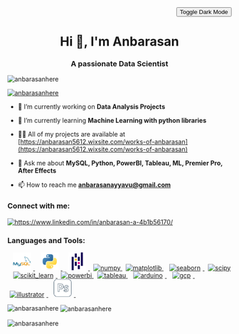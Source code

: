 <div align="right">
  <button id="darkModeToggle">Toggle Dark Mode</button>
</div>

<h1 align="center">Hi 👋, I'm Anbarasan</h1>
<h3 align="center">A passionate Data Scientist</h3>

<p align="left"> <img src="https://komarev.com/ghpvc/?username=anbarasanhere&label=Profile%20views&color=0e75b6&style=flat" alt="anbarasanhere" /> </p>

<p align="left"> <a href="https://github.com/ryo-ma/github-profile-trophy"><img src="https://github-profile-trophy.vercel.app/?username=anbarasanhere" alt="anbarasanhere" /></a> </p>

- 🔭 I’m currently working on **Data Analysis Projects**

- 🌱 I’m currently learning **Machine Learning with python libraries**

- 👨‍💻 All of my projects are available at [https://anbarasan5612.wixsite.com/works-of-anbarasan](https://anbarasan5612.wixsite.com/works-of-anbarasan)

- 💬 Ask me about **MySQL, Python, PowerBI, Tableau, ML, Premier Pro, After Effects**

- 📫 How to reach me **anbarasanayyavu@gmail.com**

<h3 align="left">Connect with me:</h3>
<p align="left">
<a href="https://linkedin.com/in/https://www.linkedin.com/in/anbarasan-a-4b1b56170/" target="blank"><img align="center" src="https://raw.githubusercontent.com/rahuldkjain/github-profile-readme-generator/master/src/images/icons/Social/linked-in-alt.svg" alt="https://www.linkedin.com/in/anbarasan-a-4b1b56170/" height="30" width="40" /></a>
</p>

<h3 align="left">Languages and Tools:</h3>
<p align="left">&nbsp;
  <a href="https://www.mysql.com/" target="_blank" rel="noreferrer"> <img src="https://raw.githubusercontent.com/devicons/devicon/master/icons/mysql/mysql-original-wordmark.svg" alt="mysql" width="40" height="40" style="padding: 0 5px;"/> </a>&nbsp;
  <a href="https://www.python.org" target="_blank" rel="noreferrer"> <img src="https://raw.githubusercontent.com/devicons/devicon/master/icons/python/python-original.svg" alt="python" width="40" height="40" style="padding: 0 5px;"/> </a>&nbsp;
  <a href="https://pandas.pydata.org/" target="_blank" rel="noreferrer"> <img src="https://raw.githubusercontent.com/devicons/devicon/2ae2a900d2f041da66e950e4d48052658d850630/icons/pandas/pandas-original.svg" alt="pandas" width="40" height="40" style="padding: 0 5px;"/> </a>&nbsp;
  <a href="https://numpy.org/" target="_blank" rel="noreferrer"> <img src="https://img.shields.io/badge/numpy-%23013243.svg?style=for-the-badge&logo=numpy&logoColor=white" alt="numpy" width="40" height="40"/> </a>&nbsp;
  <a href="https://matplotlib.org/" target="_blank" rel="noreferrer"> <img src="https://img.shields.io/badge/matplotlib-%23008080.svg?style=for-the-badge&logo=matplotlib&logoColor=white" alt="matplotlib" width="40" height="40"/> </a>&nbsp;
  <a href="https://seaborn.pydata.org/" target="_blank" rel="noreferrer"> <img src="https://seaborn.pydata.org/_images/logo-mark-lightbg.svg" alt="seaborn" width="40" height="40" style="padding: 0 5px;"/> </a>&nbsp;
  <a href="https://scipy.org/" target="_blank" rel="noreferrer"> <img src="https://img.shields.io/badge/scipy-%230C5AB0.svg?style=for-the-badge&logo=scipy&logoColor=white" alt="scipy" width="40" height="40"/> </a>&nbsp;
  <a href="https://scikit-learn.org/" target="_blank" rel="noreferrer"> <img src="https://upload.wikimedia.org/wikipedia/commons/0/05/Scikit_learn_logo_small.svg" alt="scikit_learn" width="40" height="40" style="padding: 0 5px;"/> </a>&nbsp;
  <a href="https://powerbi.microsoft.com/" target="_blank" rel="noreferrer"> <img src="https://img.shields.io/badge/Power%20BI-%23F2C811.svg?style=for-the-badge&logo=powerbi&logoColor=white" alt="powerbi" width="40" height="40"/> </a>&nbsp;
  <a href="https://www.tableau.com/" target="_blank" rel="noreferrer"> <img src="https://img.shields.io/badge/Tableau-%23E97627.svg?style=for-the-badge&logo=tableau&logoColor=white" alt="tableau" width="40" height="40"/> </a>&nbsp;
  <a href="https://www.arduino.cc/" target="_blank" rel="noreferrer"> <img src="https://cdn.worldvectorlogo.com/logos/arduino-1.svg" alt="arduino" width="40" height="40" style="padding: 0 5px;"/> </a>&nbsp;
  <a href="https://cloud.google.com" target="_blank" rel="noreferrer"> <img src="https://www.vectorlogo.zone/logos/google_cloud/google_cloud-icon.svg" alt="gcp" width="40" height="40" style="padding: 0 5px;"/> </a>&nbsp;
  <a href="https://www.adobe.com/in/products/illustrator.html" target="_blank" rel="noreferrer"> <img src="https://www.vectorlogo.zone/logos/adobe_illustrator/adobe_illustrator-icon.svg" alt="illustrator" width="40" height="40" style="padding: 0 5px;"/> </a>&nbsp;
  <a href="https://www.photoshop.com/en" target="_blank" rel="noreferrer"> <img src="https://raw.githubusercontent.com/devicons/devicon/master/icons/photoshop/photoshop-line.svg" alt="photoshop" width="40" height="40" style="padding: 0 5px;"/> </a>&nbsp;
</p>

<p><img align="left" src="https://github-readme-stats.vercel.app/api/top-langs?username=anbarasanhere&show_icons=true&locale=en&layout=compact" alt="anbarasanhere" /></p>

<p>&nbsp;<img align="center" src="https://github-readme-stats.vercel.app/api?username=anbarasanhere&show_icons=true&locale=en" alt="anbarasanhere" /></p>

<p><img align="center" src="https://github-readme-streak-stats.herokuapp.com/?user=anbarasanhere&" alt="anbarasanhere" /></p>
